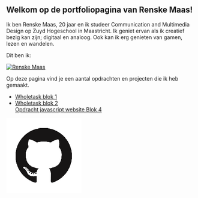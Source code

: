 ## Welkom op de portfoliopagina van Renske Maas!
Ik ben Renske Maas, 20 jaar en ik studeer Communication and Multimedia Design op Zuyd Hogeschool in Maastricht. Ik geniet ervan als ik creatief bezig kan zijn; digitaal en analoog. Ook kan ik erg genieten van gamen, lezen en wandelen.
<p>Dit ben ik: </p>

<a href="https://mrsdarcy-ofpemberley.tumblr.com/"><img src="Renskecjmaas.jpg" alt="Renske Maas"></a>

<P>Op deze pagina vind je een aantal opdrachten en projecten die ik heb gemaakt.</p>

<ul>
  <a href="http://student-1929712maas.mamdt.com/11-whole-task/"><li>Wholetask blok 1</li></a>
  <a href="http://student-1929712maas.mamdt.com/12-whole-task/pitch.pdf"><li>Wholetask blok 2</li></a>
  <a href="https://renskecjmaas.github.io/MMT4-les3-opdracht5/"<li>Opdracht javascript website Blok 4</li></a>
</ul>

<a href="https://github.com/renskecjmaas"><img src="GitHub-Mark2.png" alt="GitHub logo"></a>
